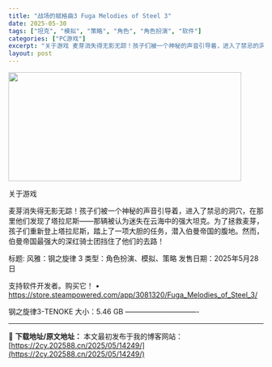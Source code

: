 ```yaml
---
title: "战场的赋格曲3 Fuga Melodies of Steel 3"
date: 2025-05-30
tags: ["坦克", "模拟", "策略", "角色", "角色扮演", "软件"]
categories: ["PC游戏"]
excerpt: "关于游戏 麦芽消失得无影无踪！孩子们被一个神秘的声音引导着，进入了禁忌的洞穴，在那里他们发现了塔拉尼斯——那辆被认为迷失在云海中的强大坦克。为了拯救麦芽，孩子们重新登上塔拉尼斯，踏上了一项大胆的任务，潜入伯曼帝国的腹地。然而，伯曼帝国最强大的深红骑士团挡住了他们的去路！ 标题: 风雅：钢之旋律 3 &hellip;"
layout: post
---
```


<img src="https://2cy.202588.cn/wp-content/uploads/2025/05/2025053005325270.jpg" alt="" width="460" height="215" class="aligncenter size-full wp-image-14251" />

关于游戏

麦芽消失得无影无踪！孩子们被一个神秘的声音引导着，进入了禁忌的洞穴，在那里他们发现了塔拉尼斯——那辆被认为迷失在云海中的强大坦克。为了拯救麦芽，孩子们重新登上塔拉尼斯，踏上了一项大胆的任务，潜入伯曼帝国的腹地。然而，伯曼帝国最强大的深红骑士团挡住了他们的去路！

标题: 风雅：钢之旋律 3
类型：角色扮演、模拟、策略
发售日期：2025年5月28日

支持软件开发者。购买它！
• https://store.steampowered.com/app/3081320/Fuga_Melodies_of_Steel_3/

钢之旋律3-TENOKE
大小：5.46 GB
——————————- 

---
📖 **下载地址/原文地址：** 本文最初发布于我的博客网站：[https://2cy.202588.cn/2025/05/14249/](https://2cy.202588.cn/2025/05/14249/)
